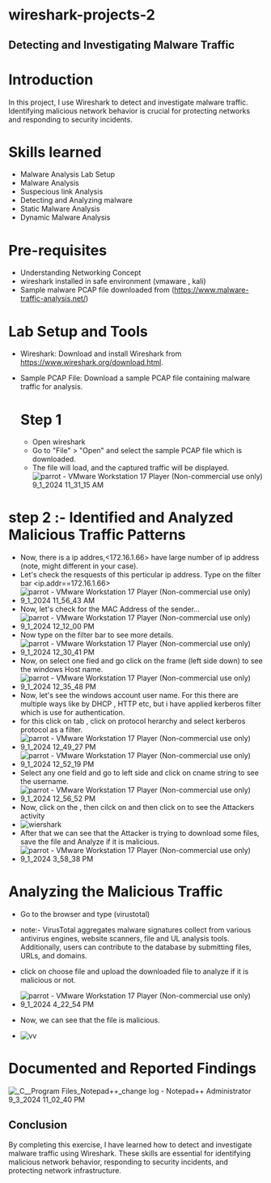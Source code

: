 # wireshark-projects-2

## Detecting and Investigating Malware Traffic
# Introduction
In this project, I  use Wireshark to detect and investigate malware traffic. Identifying malicious network behavior is crucial for protecting networks and responding to security incidents.

# Skills learned
- Malware Analysis Lab Setup
- Malware Analysis
- Suspecious link Analysis
- Detecting and Analyzing malware
- Static Malware Analysis
- Dynamic Malware Analysis

# Pre-requisites
- Understanding Networking Concept
- wireshark installed in safe environment (vmaware , kali)
- Sample malware PCAP file downloaded from (https://www.malware-traffic-analysis.net/)
# Lab Setup and Tools 
- Wireshark: Download and install Wireshark from https://www.wireshark.org/download.html.
- Sample PCAP File: Download a sample PCAP file containing malware traffic for analysis.

  # Step 1
  - Open wireshark
  -  Go to "File" > "Open" and select the sample PCAP file which is downloaded.
  -  The file will load, and the captured traffic will be displayed.
    ![parrot - VMware Workstation 17 Player (Non-commercial use only) 9_1_2024 11_31_15 AM](https://github.com/user-attachments/assets/7ccf1f0e-448a-4bed-b380-c0e353323e8a)

 # step 2 :- Identified and Analyzed Malicious Traffic Patterns
 - Now, there is a ip addres,<172.16.1.66> have large number of ip address (note, might different in your case).
 - Let's check the resquests of this perticular ip address. Type on the filter bar <ip.addr==172.16.1.66>
 - ![parrot - VMware Workstation 17 Player (Non-commercial use only) 9_1_2024 11_56_43 AM](https://github.com/user-attachments/assets/4e58719a-b3ef-473f-8688-1bb1ec346862)
 - Now, let's check for the MAC Address of the sender... 
 -  ![parrot - VMware Workstation 17 Player (Non-commercial use only) 9_1_2024 12_12_00 PM](https://github.com/user-attachments/assets/41676148-984e-4956-81d0-ed94cf41a0a8)
 -  Now type <ip> on the filter bar to see  more details.
 -  ![parrot - VMware Workstation 17 Player (Non-commercial use only) 9_1_2024 12_30_41 PM](https://github.com/user-attachments/assets/c603646f-3412-4c34-9a9e-4f5bfbac1e4b)
 -  Now, on select one fied and go click on the frame (left side down) to see the windows Host name.
 - ![parrot - VMware Workstation 17 Player (Non-commercial use only) 9_1_2024 12_35_48 PM](https://github.com/user-attachments/assets/ff9cc102-8380-4225-a7de-da73c3c9d9c1)
 - Now, let's see the windows account user name. For this there are multiple ways like  by DHCP , HTTP etc, but i have applied kerberos filter which is use for authentication.
 - for this click on <statsics> tab , click on protocol herarchy and select kerberos protocol as a filter.
 - ![parrot - VMware Workstation 17 Player (Non-commercial use only) 9_1_2024 12_49_27 PM](https://github.com/user-attachments/assets/d0bb81c1-49b6-48aa-89f8-431258c49446)
 - ![parrot - VMware Workstation 17 Player (Non-commercial use only) 9_1_2024 12_52_19 PM](https://github.com/user-attachments/assets/cddae389-2b1c-4cf1-892f-fef627d8c6d2)
 - Select any one field and go to left side and click on cname string to see the username.
 - ![parrot - VMware Workstation 17 Player (Non-commercial use only) 9_1_2024 12_56_52 PM](https://github.com/user-attachments/assets/92143c6f-c212-4910-8e62-991c973bc059)
 - Now, click on the <file option> , then cilck on <export object> and then click on <http> to see the Attackers activity
 - ![wiershark](https://github.com/user-attachments/assets/69082b26-646a-4d4f-be52-20b52952a6a2)
 - After that we can see that the Attacker is trying to download some files, save the file and Analyze if it is malicious.
 - ![parrot - VMware Workstation 17 Player (Non-commercial use only) 9_1_2024 3_58_38 PM](https://github.com/user-attachments/assets/640d1c15-0a22-40c9-9afd-7e8ded6fe4e4)

  # Analyzing the Malicious Traffic
 - Go to the browser and type (virustotal)
 - note:- VirusTotal aggregates malware signatures collect from various antivirus engines, website scanners, file and UL analysis tools. Additionally, users can contribute to the database by submitting files, URLs, and domains.
 - click on choose file and upload the downloaded file to analyze if it is malicious or not.
 - ![parrot - VMware Workstation 17 Player (Non-commercial use only) 9_1_2024 4_22_54 PM](https://github.com/user-attachments/assets/48fb6fef-5a7f-43cb-9185-5835ef2d40e8)

 - Now, we can see that the file is malicious.
 - ![vv](https://github.com/user-attachments/assets/51e2bcfc-be05-42dc-9a10-cb0ef52a29f2)

# Documented and Reported Findings
![_C__Program Files_Notepad++_change log - Notepad++  Administrator  9_3_2024 11_02_40 PM](https://github.com/user-attachments/assets/aa857773-1f21-4b29-8203-a93d450d9324)

## Conclusion 
By completing this exercise, I have learned how to detect and investigate malware traffic using Wireshark. These skills are essential for identifying malicious network behavior, responding to security incidents, and protecting network infrastructure.









 

   



 

